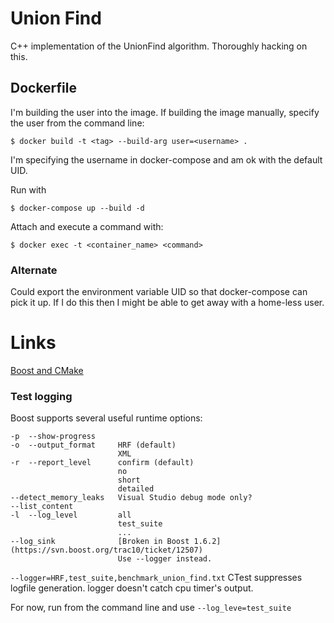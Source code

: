 # Union Find

C++ implementation of the UnionFind algorithm.
Thoroughly hacking on this.

## Dockerfile

I'm building the user into the image.
If building the image manually, specify the user from the command line:
```
$ docker build -t <tag> --build-arg user=<username> .
```
I'm specifying the username in docker-compose and am ok with the default UID.

Run with
```
$ docker-compose up --build -d
```

Attach and execute a command with:
```
$ docker exec -t <container_name> <command>
```


### Alternate

Could export the environment variable UID so that docker-compose can pick it up.
If I do this then I might be able to get away with a home-less user.

# Links

[Boost and CMake](https://cmake.org/cmake/help/v3.7/module/FindBoost.html)


### Test logging

Boost supports several useful runtime options:
```
-p  --show-progress
-o  --output_format     HRF (default)
                        XML
-r  --report_level      confirm (default)
                        no
                        short
                        detailed
--detect_memory_leaks   Visual Studio debug mode only?
--list_content
-l  --log_level         all
                        test_suite
                        ...
--log_sink              [Broken in Boost 1.6.2](https://svn.boost.org/trac10/ticket/12507)
                        Use --logger instead.
```

`--logger=HRF,test_suite,benchmark_union_find.txt`
CTest suppresses logfile generation.
logger doesn't catch cpu timer's output.

For now, run from the command line and use
`--log_leve=test_suite`
